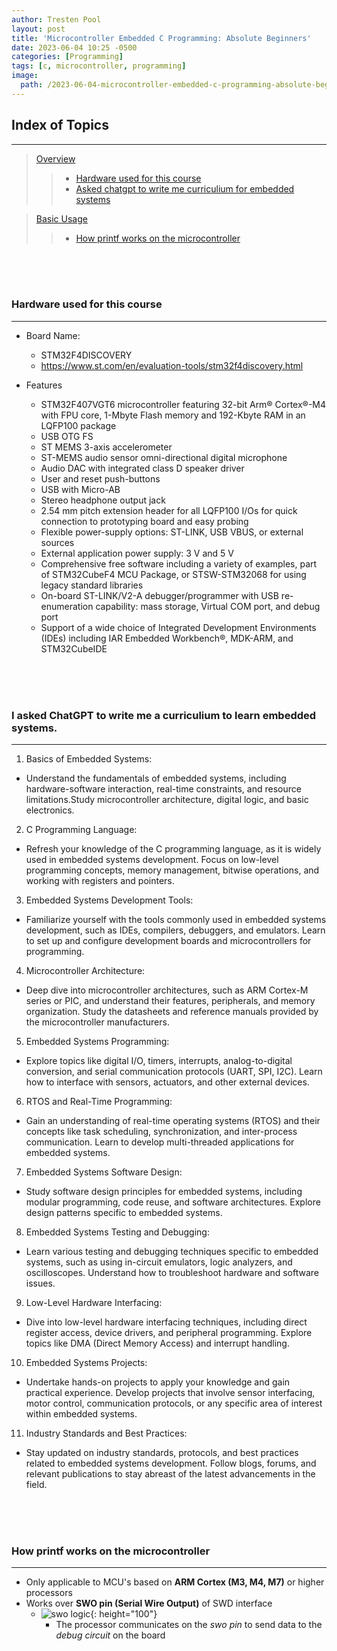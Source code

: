 ```yaml
---
author: Tresten Pool
layout: post
title: 'Microcontroller Embedded C Programming: Absolute Beginners'
date: 2023-06-04 10:25 -0500
categories: [Programming]
tags: [c, microcontroller, programming] 
image:
  path: /2023-06-04-microcontroller-embedded-c-programming-absolute-beginners/microcontroller_udemy.png
---
```


<!------------------------------------------------------->
<!------------ C COMPILATION & EXECUTION ---------------->
<!------------------------------------------------------->
## Index of Topics
---
> [Overview]()
>> + [Hardware used for this course](#1.1)
>> + [Asked chatgpt to write me curriculium for embedded systems](#1.2)

> [Basic Usage]()
>> + [How printf works on the microcontroller](#2.1)


<!------------------------------------------------------->
<!------------ HARDWARE USED FOR THE COURSE ------------->
<!------------------------------------------------------->
<br><br><br>
### Hardware used for this course <a id='1.1'></a>
---
- Board Name: 
  - STM32F4DISCOVERY
  - <https://www.st.com/en/evaluation-tools/stm32f4discovery.html>
  
- Features
  - STM32F407VGT6 microcontroller featuring 32-bit Arm® Cortex®-M4 with FPU core, 1-Mbyte Flash memory and 192-Kbyte RAM in an LQFP100 package
  - USB OTG FS
  - ST MEMS 3-axis accelerometer
  - ST-MEMS audio sensor omni-directional digital microphone
  - Audio DAC with integrated class D speaker driver
  - User and reset push-buttons
  - USB with Micro-AB
  - Stereo headphone output jack
  - 2.54 mm pitch extension header for all LQFP100 I/Os for quick connection to prototyping board and easy probing
  - Flexible power-supply options: ST-LINK, USB VBUS, or external sources
  - External application power supply: 3 V and 5 V
  - Comprehensive free software including a variety of examples, part of STM32CubeF4 MCU Package, or STSW-STM32068 for using legacy standard libraries
  - On-board ST-LINK/V2-A debugger/programmer with USB re-enumeration capability: mass storage, Virtual COM port, and debug port
  - Support of a wide choice of Integrated Development Environments (IDEs) including IAR Embedded Workbench®, MDK-ARM, and STM32CubeIDE



<!------------------------------------------------------->
<!----------------- CHAT GPT CURRICULUM ---------------->
<!------------------------------------------------------->
<br><br><br>
### I asked ChatGPT to write me a curriculium to learn embedded systems. <a id='1.2'></a>
---

1. Basics of Embedded Systems:
- Understand the fundamentals of embedded systems, including hardware-software interaction, real-time constraints, and resource limitations.Study microcontroller architecture, digital logic, and basic electronics.


2. C Programming Language:
- Refresh your knowledge of the C programming language, as it is widely used in embedded systems development. Focus on low-level programming concepts, memory management, bitwise operations, and working with registers and pointers.

3. Embedded Systems Development Tools:
- Familiarize yourself with the tools commonly used in embedded systems development, such as IDEs, compilers, debuggers, and emulators. Learn to set up and configure development boards and microcontrollers for programming.

4. Microcontroller Architecture:
- Deep dive into microcontroller architectures, such as ARM Cortex-M series or PIC, and understand their features, peripherals, and memory organization. Study the datasheets and reference manuals provided by the microcontroller manufacturers.

5. Embedded Systems Programming:
- Explore topics like digital I/O, timers, interrupts, analog-to-digital conversion, and serial communication protocols (UART, SPI, I2C). Learn how to interface with sensors, actuators, and other external devices.

6. RTOS and Real-Time Programming:
- Gain an understanding of real-time operating systems (RTOS) and their concepts like task scheduling, synchronization, and inter-process communication. Learn to develop multi-threaded applications for embedded systems.

7. Embedded Systems Software Design:
- Study software design principles for embedded systems, including modular programming, code reuse, and software architectures. Explore design patterns specific to embedded systems.

8. Embedded Systems Testing and Debugging:
- Learn various testing and debugging techniques specific to embedded systems, such as using in-circuit emulators, logic analyzers, and oscilloscopes. Understand how to troubleshoot hardware and software issues.

9. Low-Level Hardware Interfacing:
- Dive into low-level hardware interfacing techniques, including direct register access, device drivers, and peripheral programming. Explore topics like DMA (Direct Memory Access) and interrupt handling.

10. Embedded Systems Projects:
- Undertake hands-on projects to apply your knowledge and gain practical experience. Develop projects that involve sensor interfacing, motor control, communication protocols, or any specific area of interest within embedded systems.

11. Industry Standards and Best Practices:
- Stay updated on industry standards, protocols, and best practices related to embedded systems development. Follow blogs, forums, and relevant publications to stay abreast of the latest advancements in the field.


<!------------------------------------------------------->
<!------ How printf works on the microcontroller -------->
<!------------------------------------------------------->
<br><br><br>
### How printf works on the microcontroller <a id='2.1'></a>
---

- Only applicable to MCU's based on **ARM Cortex (M3, M4, M7)** or higher processors
- Works over **SWO pin (Serial Wire Output)** of SWD interface
  - ![swo logic](/2023-06-04-microcontroller-embedded-c-programming-absolute-beginners/swo_logic.png){: height="100"}
    - The processor communicates on the *swo pin* to send data to the *debug circuit* on the board
